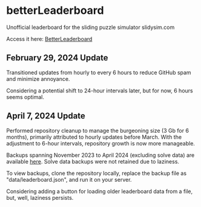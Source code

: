 # betterLeaderboard
Unofficial leaderboard for the sliding puzzle simulator slidysim.com 

Access it here: [BetterLeaderboard](https://dphdmn.github.io/betterLeaderboard/)

## February 29, 2024 Update
Transitioned updates from hourly to every 6 hours to reduce GitHub spam and minimize annoyance. 

Considering a potential shift to 24-hour intervals later, but for now, 6 hours seems optimal.

## April 7, 2024 Update
Performed repository cleanup to manage the burgeoning size (3 Gb for 6 months), primarily attributed to hourly updates before March. With the adjustment to 6-hour intervals, repository growth is now more manageable. 

Backups spanning November 2023 to April 2024 (excluding solve data) are available [here](https://drive.google.com/file/d/1dzUc0bwpY4PUppNLjEXhW1WWHCu7CL-V/view?usp=sharing). Solve data backups were not retained due to laziness.

To view backups, clone the repository locally, replace the backup file as "data/leaderboard.json", and run it on your server.

Considering adding a button for loading older leaderboard data from a file, but, well, laziness persists.

